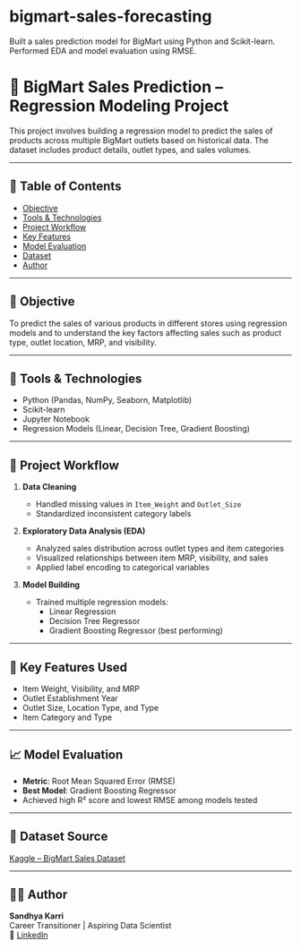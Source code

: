# bigmart-sales-forecasting
Built a sales prediction model for BigMart using Python and Scikit-learn. Performed EDA and model evaluation using RMSE.
# 🛒 BigMart Sales Prediction – Regression Modeling Project

This project involves building a regression model to predict the sales of products across multiple BigMart outlets based on historical data. The dataset includes product details, outlet types, and sales volumes.

---

## 📑 Table of Contents
- [Objective](#objective)
- [Tools & Technologies](#tools--technologies)
- [Project Workflow](#project-workflow)
- [Key Features](#key-features)
- [Model Evaluation](#model-evaluation)
- [Dataset](#dataset)
- [Author](#author)

---

## 🎯 Objective

To predict the sales of various products in different stores using regression models and to understand the key factors affecting sales such as product type, outlet location, MRP, and visibility.

---

## 🧰 Tools & Technologies
- Python (Pandas, NumPy, Seaborn, Matplotlib)
- Scikit-learn
- Jupyter Notebook
- Regression Models (Linear, Decision Tree, Gradient Boosting)

---

## 🧠 Project Workflow

1. **Data Cleaning**
   - Handled missing values in `Item_Weight` and `Outlet_Size`
   - Standardized inconsistent category labels

2. **Exploratory Data Analysis (EDA)**
   - Analyzed sales distribution across outlet types and item categories
   - Visualized relationships between item MRP, visibility, and sales
   - Applied label encoding to categorical variables

3. **Model Building**
   - Trained multiple regression models:
     - Linear Regression
     - Decision Tree Regressor
     - Gradient Boosting Regressor (best performing)

---

## 🌟 Key Features Used

- Item Weight, Visibility, and MRP
- Outlet Establishment Year
- Outlet Size, Location Type, and Type
- Item Category and Type

---

## 📈 Model Evaluation

- **Metric**: Root Mean Squared Error (RMSE)
- **Best Model**: Gradient Boosting Regressor
- Achieved high R² score and lowest RMSE among models tested

---

## 📂 Dataset Source

[Kaggle – BigMart Sales Dataset](https://www.kaggle.com/datasets/brijbhushannanda1979/bigmart-sales-data)

---

## 👩‍💻 Author

**Sandhya Karri**  
Career Transitioner | Aspiring Data Scientist  
🔗 [LinkedIn](https://www.linkedin.com/in/sandhya-karri-2a3b84212)

